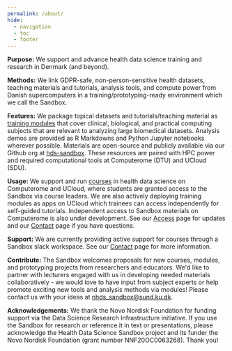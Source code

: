 ```yaml
---
permalink: /about/
hide:
  - navigation
  - toc
  - footer
---
```



**Purpose:** We support and advance health data science training and research in Denmark (and beyond).
 
 **Methods:**  We link GDPR-safe, non-person-sensitive health datasets, teaching materials and tutorials, analysis tools, and compute power from Danish supercomputers in a training/prototyping-ready environment which we call the Sandbox.

**Features:** We package topical datasets and tutorials/teaching material as [training modules](https://hds-sandbox.github.io/modules) that cover clinical, biological, and practical computing subjects that are relevant to analyzing large biomedical datasets. Analysis demos are provided as R Markdowns and Python Jupyter notebooks wherever possible. Materials are open-source and publicly available via our Github org at [hds-sandbox](https://github.com/hds-sandbox). These resources are paired with HPC power and required computational tools at Computerome (DTU) and UCloud (SDU).

**Usage:** We support and run [courses](https://hds-sandbox.github.io/news) in health data science on Computerome and UCloud, where students are granted access to the Sandbox via course leaders. We are also actively deploying training modules as apps on UCloud which trainees can access independently for self-guided tutorials. Independent access to Sandbox materials on Computerome is also under development.  See our [Access](https://hds-sandbox.github.io/access) page for updates and our [Contact](https://hds-sandbox.github.io/contact) page if you have questions.

**Support:** We are currently providing active support for courses through a Sandbox slack workspace. See our [Contact](https://hds-sandbox.github.io/contact) page for more information.

**Contribute:** The Sandbox welcomes proposals for new courses, modules, and prototyping projects from researchers and educators. We'd like to partner with lecturers engaged with us in developing needed materials collaboratively - we would love to have input from subject experts or help promote exciting new tools and analysis methods via modules! Please contact us with your ideas at [nhds_sandbox@sund.ku.dk](mailto:nhds_sandbox@sund.ku.dk).

**Acknowledgements:** We thank the Novo Nordisk Foundation for funding support via the Data Science Research Infrastructure initiative. If you use the Sandbox for research or reference it in text or presentations, please acknowledge the Health Data Science Sandbox project and its funder the Novo Nordisk Foundation (grant number NNF20OC0063268). Thank you!


